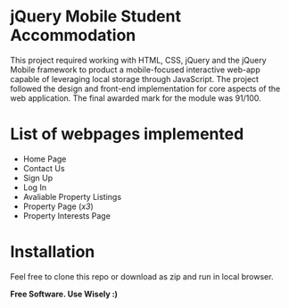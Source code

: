 # jQuery Mobile Student Accommodation

This project required working with HTML, CSS, jQuery and the jQuery Mobile framework to product a mobile-focused interactive web-app capable of leveraging local storage through JavaScript. The project followed the design and front-end implementation for core aspects of the web application. The final awarded mark for the module was 91/100.

# List of webpages implemented
  - Home Page
  - Contact Us
  - Sign Up
  - Log In
  - Avaliable Property Listings
  - Property Page (*x3*)
  - Property Interests Page



# Installation
Feel free to clone this repo or download as zip and run in local browser.




**Free Software. Use Wisely :)**
